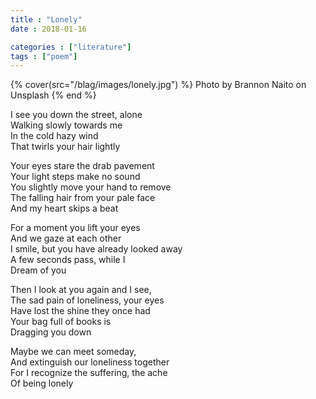 ```yaml
---
title : "Lonely"
date : 2018-01-16

categories : ["literature"]
tags : ["poem"]
---
```


{% cover(src="/blag/images/lonely.jpg") %}
Photo by Brannon Naito on Unsplash
{% end %}

I see you down the street, alone\
Walking slowly towards me\
In the cold hazy wind\
That twirls your hair lightly

Your eyes stare the drab pavement\
Your light steps make no sound\
You slightly move your hand to remove\
The falling hair from your pale face\
And my heart skips a beat

For a moment you lift your eyes\
And we gaze at each other\
I smile, but you have already looked away\
A few seconds pass, while I\
Dream of you

Then I look at you again and I see,\
The sad pain of loneliness, your eyes\
Have lost the shine they once had\
Your bag full of books is\
Dragging you down

Maybe we can meet someday,\
And extinguish our loneliness together\
For I recognize the suffering, the ache\
Of being lonely
